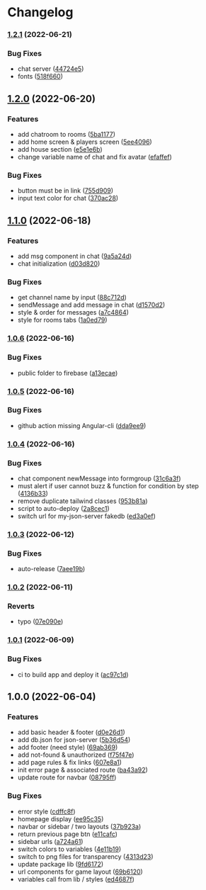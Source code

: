 # Changelog

### [1.2.1](https://www.github.com/SecretHouseGame/secrethouse-website/compare/v1.2.0...v1.2.1) (2022-06-21)


### Bug Fixes

* chat server ([44724e5](https://www.github.com/SecretHouseGame/secrethouse-website/commit/44724e517e6d734b7bce3a72dc8cec0cb240243c))
* fonts ([518f660](https://www.github.com/SecretHouseGame/secrethouse-website/commit/518f660c9c63d3a3fc2f39d0786b1f15fb09d17d))

## [1.2.0](https://www.github.com/SecretHouseGame/secrethouse-website/compare/v1.1.0...v1.2.0) (2022-06-20)


### Features

* add chatroom to rooms ([5ba1177](https://www.github.com/SecretHouseGame/secrethouse-website/commit/5ba11773e33cf1c029bcdb637f85e56cbbbb24a9))
* add home screen & players screen ([5ee4096](https://www.github.com/SecretHouseGame/secrethouse-website/commit/5ee40960043f7fef87c7392bf5864856721fba73))
* add house section ([e5e1e6b](https://www.github.com/SecretHouseGame/secrethouse-website/commit/e5e1e6be1d069b222e8f8ef61d2172591b9e5aa1))
* change variable name of chat and fix avatar ([efaffef](https://www.github.com/SecretHouseGame/secrethouse-website/commit/efaffef140b090f750305f3ff9841950222b754e))


### Bug Fixes

* button must be in link ([755d909](https://www.github.com/SecretHouseGame/secrethouse-website/commit/755d909eddb484f003cde961cfa73acdc06d7f8f))
* input text color for chat ([370ac28](https://www.github.com/SecretHouseGame/secrethouse-website/commit/370ac28204e2bc1ff114510f276bc4f42aba60a0))

## [1.1.0](https://www.github.com/SecretHouseGame/secrethouse-website/compare/v1.0.6...v1.1.0) (2022-06-18)


### Features

* add msg component in chat ([9a5a24d](https://www.github.com/SecretHouseGame/secrethouse-website/commit/9a5a24dae41c365b3c249802adc7b79312deee12))
* chat initialization ([d03d820](https://www.github.com/SecretHouseGame/secrethouse-website/commit/d03d8208e4ff1eaac142d94ab74fefc7fa6e57fc))


### Bug Fixes

* get channel name by input ([88c712d](https://www.github.com/SecretHouseGame/secrethouse-website/commit/88c712dc6d7fef26a6658b69ffd7ee63d1589762))
* sendMessage and add message in chat ([d1570d2](https://www.github.com/SecretHouseGame/secrethouse-website/commit/d1570d24d6a8d22b537c8696fb2a79692f2307a1))
* style & order for messages ([a7c4864](https://www.github.com/SecretHouseGame/secrethouse-website/commit/a7c486420d192fb564356539b3548f689eaa0762))
* style for rooms tabs ([1a0ed79](https://www.github.com/SecretHouseGame/secrethouse-website/commit/1a0ed7962e852d223545f7ae0e524162d62b3fa6))

### [1.0.6](https://www.github.com/SecretHouseGame/secrethouse-website/compare/v1.0.5...v1.0.6) (2022-06-16)


### Bug Fixes

* public folder to firebase ([a13ecae](https://www.github.com/SecretHouseGame/secrethouse-website/commit/a13ecae7ca8e6656ad2e339d1195ab2e9269579f))

### [1.0.5](https://www.github.com/SecretHouseGame/secrethouse-website/compare/v1.0.4...v1.0.5) (2022-06-16)


### Bug Fixes

* github action missing Angular-cli ([dda9ee9](https://www.github.com/SecretHouseGame/secrethouse-website/commit/dda9ee9ef396bea5bbbe4559807f9c5114929240))

### [1.0.4](https://www.github.com/SecretHouseGame/secrethouse-website/compare/v1.0.3...v1.0.4) (2022-06-16)


### Bug Fixes

* chat component newMessage into formgroup ([31c6a3f](https://www.github.com/SecretHouseGame/secrethouse-website/commit/31c6a3f7ca4ef4762f8e31496ce33a372f5cf618))
* must alert if user cannot buzz & function for condition by step ([4136b33](https://www.github.com/SecretHouseGame/secrethouse-website/commit/4136b33842f6a5f85b1300bfbd5ccbf099140336))
* remove duplicate tailwind classes ([953b81a](https://www.github.com/SecretHouseGame/secrethouse-website/commit/953b81aeabe8e68a255ec91f887686880e3b894b))
* script to auto-deploy ([2a8cec1](https://www.github.com/SecretHouseGame/secrethouse-website/commit/2a8cec12f4745b46ebfd1161e7c333c855dbfe63))
* switch url for my-json-server fakedb ([ed3a0ef](https://www.github.com/SecretHouseGame/secrethouse-website/commit/ed3a0ef713e0d599c6bf4307bbb8ae2a01a0b07f))

### [1.0.3](https://www.github.com/SecretHouseGame/secrethouse-website/compare/v1.0.2...v1.0.3) (2022-06-12)


### Bug Fixes

* auto-release ([7aee19b](https://www.github.com/SecretHouseGame/secrethouse-website/commit/7aee19b8569fdbbd47fe9c56acb6fddc1077b2e6))

### [1.0.2](https://www.github.com/SecretHouseGame/secrethouse-website/compare/v1.0.1...v1.0.2) (2022-06-11)


### Reverts

* typo ([07e090e](https://www.github.com/SecretHouseGame/secrethouse-website/commit/07e090ed465d9689156b2eebb96fbbf69247c66f))

### [1.0.1](https://www.github.com/SecretHouseGame/secrethouse-website/compare/v1.0.0...v1.0.1) (2022-06-09)


### Bug Fixes

* ci to build app and deploy it ([ac97c1d](https://www.github.com/SecretHouseGame/secrethouse-website/commit/ac97c1d2b29f138a57a964f62792a6e38ad64194))

## 1.0.0 (2022-06-04)


### Features

* add basic header & footer ([d0e26d1](https://www.github.com/SecretHouseGame/secrethouse-website/commit/d0e26d122a4ac25a6847439b773cfbe8e66dbb85))
* add db.json for json-server ([5b36d54](https://www.github.com/SecretHouseGame/secrethouse-website/commit/5b36d549f68ed0415f1e0f31383ed0b47b8af130))
* add footer (need style) ([69ab369](https://www.github.com/SecretHouseGame/secrethouse-website/commit/69ab3698a7d06889e791ad82c6d85db705b00b1a))
* add not-found & unauthorized ([f75f47e](https://www.github.com/SecretHouseGame/secrethouse-website/commit/f75f47e8e3f57a40314cee15fea6c7beed643c90))
* add page rules & fix links ([607e8a1](https://www.github.com/SecretHouseGame/secrethouse-website/commit/607e8a145e00cd7568e55a202a81406ee51cebaa))
* init error page & associated route ([ba43a92](https://www.github.com/SecretHouseGame/secrethouse-website/commit/ba43a9277927f91ad81bab5baa85b4c5b9226719))
* update route for navbar ([08795ff](https://www.github.com/SecretHouseGame/secrethouse-website/commit/08795ff96d94bc74ad77265375810f56c2a21638))


### Bug Fixes

* error style ([cdffc8f](https://www.github.com/SecretHouseGame/secrethouse-website/commit/cdffc8ff90ac449b429f35eb87b5d513e1c6a42e))
* homepage display ([ee95c35](https://www.github.com/SecretHouseGame/secrethouse-website/commit/ee95c35bb336ba6bf213c99c8fcf2115c9a64016))
* navbar or sidebar / two layouts ([37b923a](https://www.github.com/SecretHouseGame/secrethouse-website/commit/37b923a22756964a682a8ec05ab792949f1fb87e))
* return previous page btn ([e11cafc](https://www.github.com/SecretHouseGame/secrethouse-website/commit/e11cafcbae973dd54614409729d22439a19dc162))
* sidebar urls ([a724a61](https://www.github.com/SecretHouseGame/secrethouse-website/commit/a724a6106da479db5a41f64888b8b587ed5bd949))
* switch colors to variables ([4e11b19](https://www.github.com/SecretHouseGame/secrethouse-website/commit/4e11b196630f496b1c6d5b7d37e76c34df823b46))
* switch to png files for transparency ([4313d23](https://www.github.com/SecretHouseGame/secrethouse-website/commit/4313d238284264a3954ba09baa8bc6566f2ec77c))
* update package lib ([9fd6172](https://www.github.com/SecretHouseGame/secrethouse-website/commit/9fd6172de1422e86d168dcd69ea32c43f378bba3))
* url components for game layout ([69b6120](https://www.github.com/SecretHouseGame/secrethouse-website/commit/69b6120b8c3bdf8fca7d386f1dfcda0ed46e0400))
* variables call from lib / styles ([ed4687f](https://www.github.com/SecretHouseGame/secrethouse-website/commit/ed4687f230941084064904defbd3ba00f8930bd0))
